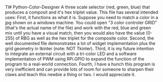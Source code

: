 Tl# Python-Color-Designer
A three scale selector (red, green, blue) that produces a composit and it's hex triplet value.
This file has several intended uses:
First, it functions as what it is. Suppose you need to match a color in a jpg shown on a windows machine.  You could
open "3 color controler GRID" (that's the actual name of the file) and work with the red, blue and green mix until
you have a visual match, then you would also have the value (0-255) of RBG as well as the hex triplet for the composite color.
Second, the well documented file demonstrates a lot of widget implementation plus the grid geometry in tkinter (note: NOT
Tkinter).
Third, it is my future intention to integrate an external circuit with a tri-color LED and a software implementation of PWM
using RPi.GPIO to expand the function of the program to a real-world connection.
Fourth, I have a hunch this program is very inefficient and can provide lots of room for someone to sharpen their claws and
teach this newbie a thing or two.  I would appreciate it.

